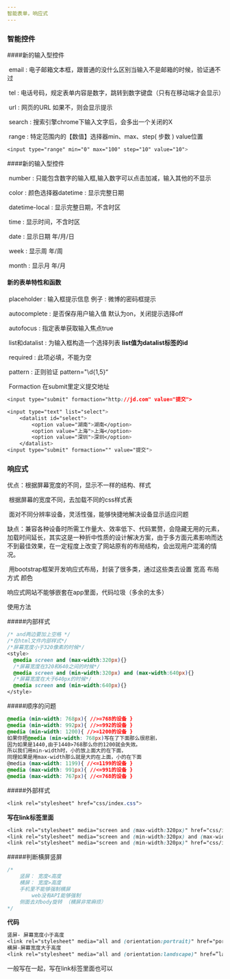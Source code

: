 ```yaml
---
智能表单，响应式
---
```




### 智能控件

####新的输入型控件

​	email  :  电子邮箱文本框，跟普通的没什么区别当输入不是邮箱的时候，验证通不过

​	tel   :   电话号码，规定表单内容是数字，跳转到数字键盘（只有在移动端才会显示）

​	url   :   网页的URL 如果不，则会显示提示

​	search  :  搜索引擎chrome下输入文字后，会多出一个关闭的X

​	range  :  特定范围内的【数值】选择器min、max、step( 步数 ) value位置

```css
<input type="range" min="0" max="100" step="10" value="10">
```

####新的输入型控件

​	number  :  只能包含数字的输入框,输入数字可以点击加减，输入其他的不显示

​	color  :  颜色选择器datetime  :  显示完整日期

​	datetime-local  :  显示完整日期，不含时区

​	time  :  显示时间，不含时区

​	date  :    显示日期   	年/月/日

​	week  :  显示周	 	年/周

​	month  :  显示月	 	年/月

#### 新的表单特性和函数

​	placeholder  :  输入框提示信息   例子 :  微博的密码框提示

​	autocomplete  :  是否保存用户输入值	默认为on，关闭提示选择off

​	autofocus  :  指定表单获取输入焦点true

​	list和datalist  :  为输入框构造一个选择列表	**list值为datalist标签的id**

​	required  :  此项必填，不能为空

​	pattern : 	正则验证  pattern="\d{1,5}“

​	Formaction 在submit里定义提交地址

```css
<input type="submit" formaction="http://jd.com" value="提交">
```

```css
<input type="text" list="select">
	<datalist id="select">
		<option value="湖南">湖南</option>
		<option value="上海">上海</option>
		<option value="深圳">深圳</option>
    </datalist>
<input type="submit" formaction="" value="提交">
```

### 响应式

优点：根据屏幕宽度的不同，显示不一样的结构、样式

​	根据屏幕的宽度不同，去加载不同的css样式表

​	面对不同分辨率设备，灵活性强，能够快捷地解决设备显示适应问题

缺点：兼容各种设备时所需工作量大、效率低下、代码累赘，会隐藏无用的元素，加载时间延长，其实这是一种折中性质的设计解决方案，由于多方面元素影响而达不到最佳效果，在一定程度上改变了网站原有的布局结构，会出现用户混淆的情况。

​	用bootstrap框架开发响应式布局，封装了很多类，通过这些类去设置 宽高 布局方式 颜色

响应式网站不能够嵌套在app里面，代码垃圾（多余的太多）

使用方法

#####内部样式

```css
/* and两边要加上空格 */
/*在html文件内部样式*/
/*屏幕宽度小于320像素的时候*/
<style>
  @media screen and (max-width:320px){}
  /*屏幕宽度在320和640之间的时候*/
  @media screen and (min-width:320px) and (max-width:640px){}
  /*屏幕宽度在大于640px的时候*/
  @media screen and (min-width:640px){}
</style>
```

#####顺序的问题

```css
@media (min-width: 768px){ //>=768的设备 }
@media (min-width: 992px){ //>=992的设备 }
@media (min-width: 1200){ //>=1200的设备 }
如果你把@media (min-width: 768px)写在了下面那么很悲剧，
因为如果是1440,由于1440>768那么你的1200就会失效。
所以我们用min-width时，小的放上面大的在下面，
同理如果是用max-width那么就是大的在上面，小的在下面
@media (max-width: 1199){ //<=1199的设备 }
@media (max-width: 991px){ //<=991的设备 }
@media (max-width: 767px){ //<=768的设备 }

```

#####外部样式

```css
<link rel="stylesheet" href="css/index.css">
```

**写在link标签里面**

```css
<link rel="stylesheet" media="screen and (max-width:320px)" href="css/index.css">
<link rel="stylesheet" media="screen and (min-width:320px) and (max-width:640px)" href="css/index.css">
<link rel="stylesheet" media="screen and (min-width:320px)" href="css/index.css">
```

#####判断横屏竖屏

```css
/*
	竖屏： 宽度<高度
	横屏： 宽度>高度
	手机里不能够强制横屏
		web没有API能够强制
	侧面去对body旋转 （横屏非常麻烦）
*/
```

**代码**

```css
竖屏- 屏幕宽度小于高度
<link rel="stylesheet" media="all and (orientation:portrait)" href="portrait.css">
横屏-屏幕宽度大于高度
<link rel="stylesheet" media="all and (orientation:landscape)" href=”landscape.css">

```

一般写在一起，写在link标签里面也可以